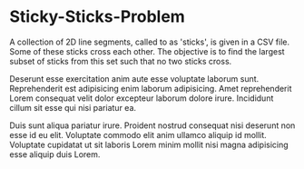 # Sticky-Sticks-Problem
A collection of 2D line segments, called to as 'sticks', is given in a CSV file. Some of these sticks cross each other. The objective is to find the largest subset of sticks from this set such that no two sticks cross.

Deserunt esse exercitation anim aute esse voluptate laborum sunt. Reprehenderit est adipisicing enim laborum adipisicing. Amet reprehenderit Lorem consequat velit dolor excepteur laborum dolore irure. Incididunt cillum sit esse qui nisi pariatur ea.

Duis sunt aliqua pariatur irure. Proident nostrud consequat nisi deserunt non esse id eu elit. Voluptate commodo elit anim ullamco aliquip id mollit. Voluptate cupidatat ut sit laboris Lorem minim mollit nisi magna adipisicing esse aliquip duis Lorem.